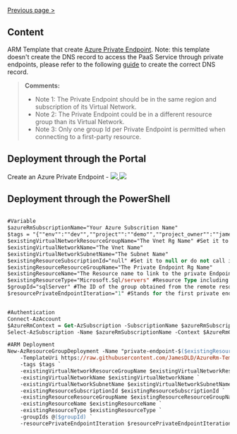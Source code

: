 [Previous page >](../)

Content
------------
ARM Template that create [Azure Private Endpoint](https://docs.microsoft.com/en-us/azure/private-link/private-endpoint-overview).
Note: this template doesn't create the DNS record to access the PaaS Service through private endpoints, please refer to the following [guide](https://docs.microsoft.com/en-us/azure/private-link/private-endpoint-overview#dns-configuration) to create the correct DNS record.

> **Comments:**
> - Note 1: The Private Endpoint should be in the same region and subscription of its Virtual Network.
> - Note 2: The Private Endpoint could be in a different resource group than its Virtual Network.
> - Note 3: Only one group Id per Private Endpoint is permitted when connecting to a first-party resource.

Deployment through the Portal
------------

Create an Azure Private Endpoint - <a href="https://portal.azure.com/#create/Microsoft.Template/uri/https%3A%2F%2Fraw.githubusercontent.com%2FJamesDLD%2FAzureRm-Template%2Fmaster%2FCreate-AzPrivateEnpoints%2Fazuredeploy.json" target="_blank">
    <img src="http://azuredeploy.net/deploybutton.png"/>
</a>
<a href="http://armviz.io/#/?load=https%3A%2F%2Fraw.githubusercontent.com%2FJamesDLD%2FAzureRm-Template%2Fmaster%2FCreate-AzPrivateEnpoints%2Fazuredeploy.json" target="_blank">
    <img src="http://armviz.io/visualizebutton.png"/>
</a>


Deployment through the PowerShell
------------

```ps

#Variable
$azureRmSubscriptionName="Your Azure Subscrition Name"
$tags = "{""env"":""dev"",""project"":""demo"",""project_owner"":""james@dld23.com""}""" 
$existingVirtualNetworkResourceGroupName="The Vnet Rg Name" #Set it to null if it's the same than the Private Endpoint
$existingVirtualNetworkName="The Vnet Name"
$existingVirtualNetworkSubnetName="The Subnet Name"
$existingResourceSubscriptionId="null" #Set it to null or do not call it from the template if the resource is in the same subscription that your private endpoint
$existingResourceResourceGroupName="The Private Endpoint Rg Name"
$existingResourceName="The Resource name to link to the private Endpoint"
$existingResourceType="Microsoft.Sql/servers" #Resource Type including resource provider namespace of the Resource that will be linked to the Private Endpoint
$groupId="sqlServer" #The ID of the group obtained from the remote resource that this private endpoint should connect to
$resourcePrivateEndpointIteration="1" #Stands for the first private endpoint of your resource, a resource can have several private endpoints.


#Authentication
Connect-AzAccount
$AzureRmContext = Get-AzSubscription -SubscriptionName $azureRmSubscriptionName | Set-AzContext -ErrorAction Stop
Select-AzSubscription -Name $azureRmSubscriptionName -Context $AzureRmContext -Force -ErrorAction Stop

#ARM Deployment
New-AzResourceGroupDeployment -Name "private-endpoint-$($existingResourceName)-pe$($resourcePrivateEndpointIteration)" -ResourceGroupName $existingResourceResourceGroupName `
    -TemplateUri https://raw.githubusercontent.com/JamesDLD/AzureRm-Template/master/Create-AzPrivateEnpoints/azuredeploy.json `
    -tags $tags `
    -existingVirtualNetworkResourceGroupName $existingVirtualNetworkResourceGroupName `
    -existingVirtualNetworkName $existingVirtualNetworkName `
    -existingVirtualNetworkSubnetName $existingVirtualNetworkSubnetName `
    -existingResourceSubscriptionId $existingResourceSubscriptionId `
    -existingResourceResourceGroupName $existingResourceResourceGroupName `
    -existingResourceName $existingResourceName `
    -existingResourceType $existingResourceType `
    -groupIds @($groupId) `
    -resourcePrivateEndpointIteration $resourcePrivateEndpointIteration -ErrorAction Stop

```